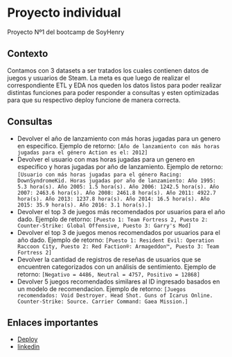 # Proyecto individual 

Proyecto Nº1 del bootcamp de SoyHenry 


## Contexto

Contamos con 3 datasets a ser tratados los cuales contienen datos de juegos y usuarios de Steam.
La meta es que luego de realizar el correspondiente ETL y EDA nos queden los datos listos para poder realizar distintas funciones para poder responder a consultas y esten optimizadas para que su respectivo deploy funcione de manera correcta. 

## Consultas

 - Devolver el año de lanzamiento con más horas jugadas para un genero en especifico. Ejemplo de retorno: `[Año de lanzamiento con más horas jugadas para el género Action es el: 2012]`
 - Devolver el usuario con mas horas jugadas para un genero en especifico y horas jugadas por año de lanzamiento. Ejemplo de retorno: `[Usuario con más horas jugadas para el género Racing: DownSyndromeKid. Horas jugadas por año de lanzamiento: Año 1995: 5.3 hora(s). Año 2005: 1.5 hora(s). Año 2006: 1242.5 hora(s). Año 2007: 2463.6 hora(s). Año 2008: 2461.8 hora(s). Año 2011: 4922.7 hora(s). Año 2013: 1237.8 hora(s). Año 2014: 16.5 hora(s). Año 2015: 35.9 hora(s). Año 2016: 3.1 hora(s).]`
 - Devolver el top 3 de juegos más recomendados por usuarios para el año dado. Ejemplo de retorno: `[Puesto 1: Team Fortress 2, Puesto 2: Counter-Strike: Global Offensive, Puesto 3: Garry's Mod]`
 - Devolver el top 3 de juegos menos recomendados por usuarios para el año dado. Ejemplo de retorno: `[Puesto 1: Resident Evil: Operation Raccoon City, Puesto 2: Red Faction®: Armageddon™, Puesto 3: Team Fortress 2]`
 - Devolver la cantidad de registros de reseñas de usuarios que se encuentren categorizados con un análisis de sentimiento. Ejemplo de retorno: `[Negativo = 4486, Neutral = 4757, Positivo = 12868]`
 - Devolver 5 juegos recomendados similares al ID ingresado basados en un modelo de recomendacion. Ejemplo de retorno: `[Juegos recomendados: Void Destroyer. Head Shot. Guns of Icarus Online. Counter-Strike: Source. Carrier Command: Gaea Mission.]`
## Enlaces importantes
 - [Deploy](https://pi-mlops-f52g.onrender.com/docs)
 - [linkedin](https://www.linkedin.com/in/leomleon/)

